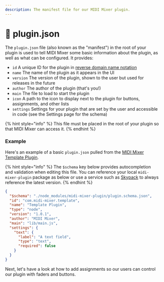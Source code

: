 ```yaml
---
description: The manifest file for our MIDI Mixer plugin.
---
```


# 📄 plugin.json

The `plugin.json` file (also known as the "manifest") in the root of your plugin is used to tell MIDI Mixer some basic information about the plugin, as well as what can be configured. It provides:

* `id` A unique ID for the plugin in [reverse domain name notation](https://en.wikipedia.org/wiki/Reverse\_domain\_name\_notation)
* `name` The name of the plugin as it appears in the UI
* `version` The version of the plugin, shown to the user but used for releases in the future
* `author` The author of the plugin (that's you!)
* `main` The file to load to start the plugin
* `icon` A path to the icon to display next to the plugin for buttons, assignments, and other lists
* `settings` Settings for your plugin that are set by the user and accessible in code (see the Settings page for the schema)

{% hint style="info" %}
This file must be placed in the root of your plugin so that MIDI Mixer can access it.
{% endhint %}

### Example

Here's an example of a basic `plugin.json` pulled from the [MIDI Mixer Template Plugin](https://github.com/midi-mixer/plugin-template).

{% hint style="info" %}
The `$schema` key below provides autocompletion and validation when editing this file. You can reference your local `midi-mixer-plugin` package as below or use a service such as [Skypack](https://cdn.skypack.dev/midi-mixer-plugin@latest/plugin.schema.json) to always reference the latest version.
{% endhint %}

```json
{
  "$schema": "./node_modules/midi-mixer-plugin/plugin.schema.json",
  "id": "com.midi-mixer.template",
  "name": "Template Plugin",
  "type": "node",
  "version": "1.0.1",
  "author": "MIDI Mixer",
  "main": "lib/main.js",
  "settings": {
    "text": {
      "label": "A text field",
      "type": "text",
      "required": false
    }
  }
}
```

Next, let's have a look at how to add assignments so our users can control our plugin with faders and buttons.
